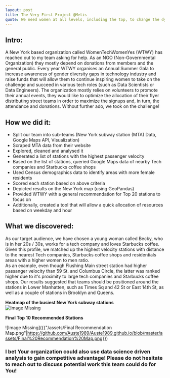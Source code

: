 ```yaml
---
layout: post 
title: The Very First Project @Metis
quote: We need women at all levels, including the top, to change the dynamic, reshape the conversation, to make sure women’s voices are heard and heeded, not overlooked and ignored - Sheryl Sandberg, Facebook COO
---
```


## Intro:
A New York based organization called WomenTechWomenYes (WTWY) has reached out to my team asking for help. As an NGO (Non-Governmental Organization) they mostly depend on donations from members and the general public. Every year WTWY organises an Annual Summer Gala to increase awareness of gender diversity gaps in technology industry and raise funds that will allow them to continue inspiring women to take on the challenge and succeed in various tech roles (such as Data Scientists or Data Engineers).
The organization mostly relies on volunteers to promote their annual events, they would like to optimize the allocation of their flyer distributing street teams in order to maximize the signups and, in turn, the attendance and donations. Without further ado, we took on the challenge! 

## How we did it: 
* Split our team into sub-teams (New York subway station (MTA) Data, Google Maps API, Visualization)
* Scraped MTA data from their website
* Explored, cleaned and analysed it
* Generated a list of stations with the highest passenger velocity
* Based on the list of stations, queried Google Maps data of nearby Tech companies and Starbucks coffee shops
* Used Census demographics data to identify areas with more female residents
* Scored each station based on above criteria
* Depicted results on the New York map (using GeoPandas)
* Provided WTWY with a general recommendation for Top 20 stations to focus on
* Additionally, created a tool that will allow a quick allocation of resources based on weekday and hour

## What we discovered:
As our target audience, we have chosen a young woman called Becky, who is in her 20s /  30s, works for a tech company and loves Starbucks coffee. Given this profile, we matched up the highest velocity stations with distance to the nearest Tech companies, Starbucks coffee shops and residentials areas with a higher women to men ratio.   
As an example, even though Flushing Main street station had higher passanger velocity than 59 St. and Columbus Circle, the latter was ranked higher due to it's proximity to large tech companies and Starbucks coffee shops. 
Our results suggested that teams should be positioned around the stations in Lower Manhatten, such as Times Sq and 42 St or East 14th St, as well as a couple of stations in Brooklyn and Queens.  

**Heatmap of the busiest New York subway stations**  
![Image Missing]({{"/assets/subway_plot.png"|https://github.com/Auste1989/Auste1989.github.io/blob/master/assets/subway_plot.png}})

**Final Top 10 Recommended Stations**   

![Image Missing]({{"/assets/Final Recommendation Map.png"|https://github.com/Auste1989/Auste1989.github.io/blob/master/assets/Final%20Recommendation%20Map.png}})

### I bet Your organization could also use data science driven analysis to gain competitive advantage! Please do not hesitate to reach out to discuss potential work this team could do for You!

